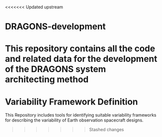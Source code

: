 <<<<<<< Updated upstream
# DRAGONS-development
 This repository contains all the code and related data for the development of the DRAGONS system architecting method
=======
# Variability Framework Definition
This Repository includes tools for identifying suitable variability frameworks for describing the variability of Earth observation spacecraft designs.
>>>>>>> Stashed changes
